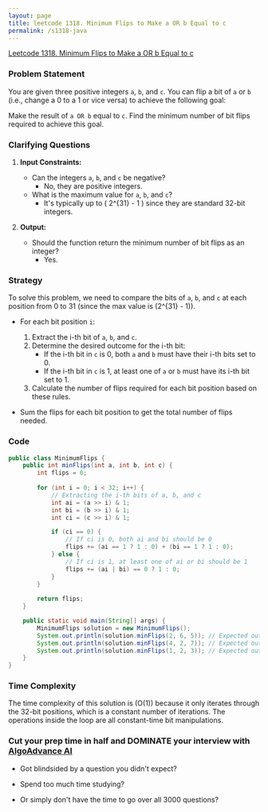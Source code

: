 ```yaml
---
layout: page
title: leetcode 1318. Minimum Flips to Make a OR b Equal to c
permalink: /s1318-java
---
```

[Leetcode 1318. Minimum Flips to Make a OR b Equal to c](https://algoadvance.github.io/algoadvance/l1318)
### Problem Statement
You are given three positive integers `a`, `b`, and `c`. You can flip a bit of `a` or `b` (i.e., change a 0 to a 1 or vice versa) to achieve the following goal: 

Make the result of `a OR b` equal to `c`. Find the minimum number of bit flips required to achieve this goal.

### Clarifying Questions
1. **Input Constraints:**
   - Can the integers `a`, `b`, and `c` be negative? 
     - No, they are positive integers.
   - What is the maximum value for `a`, `b`, and `c`?
     - It's typically up to \( 2^{31} - 1 \) since they are standard 32-bit integers.
     
2. **Output:**
   - Should the function return the minimum number of bit flips as an integer?
     - Yes.

### Strategy
To solve this problem, we need to compare the bits of `a`, `b`, and `c` at each position from 0 to 31 (since the max value is \(2^{31} - 1\)). 

- For each bit position `i`:
  1. Extract the i-th bit of `a`, `b`, and `c`.
  2. Determine the desired outcome for the i-th bit:
     - If the i-th bit in `c` is 0, both `a` and `b` must have their i-th bits set to 0.
     - If the i-th bit in `c` is 1, at least one of `a` or `b` must have its i-th bit set to 1.
  3. Calculate the number of flips required for each bit position based on these rules.
  
- Sum the flips for each bit position to get the total number of flips needed.

### Code

```java
public class MinimumFlips {
    public int minFlips(int a, int b, int c) {
        int flips = 0;
        
        for (int i = 0; i < 32; i++) {
            // Extracting the i-th bits of a, b, and c
            int ai = (a >> i) & 1;
            int bi = (b >> i) & 1;
            int ci = (c >> i) & 1;

            if (ci == 0) {
                // If ci is 0, both ai and bi should be 0
                flips += (ai == 1 ? 1 : 0) + (bi == 1 ? 1 : 0);
            } else {
                // If ci is 1, at least one of ai or bi should be 1
                flips += (ai | bi) == 0 ? 1 : 0;
            }
        }
        
        return flips;
    }

    public static void main(String[] args) {
        MinimumFlips solution = new MinimumFlips();
        System.out.println(solution.minFlips(2, 6, 5)); // Expected output: 3
        System.out.println(solution.minFlips(4, 2, 7)); // Expected output: 1
        System.out.println(solution.minFlips(1, 2, 3)); // Expected output: 0
    }
}
```

### Time Complexity
The time complexity of this solution is \(O(1)\) because it only iterates through the 32-bit positions, which is a constant number of iterations. The operations inside the loop are all constant-time bit manipulations.


### Cut your prep time in half and DOMINATE your interview with [AlgoAdvance AI](https://algoAdvance.com)

- Got blindsided by a question you didn't expect?

- Spend too much time studying?

- Or simply don't have the time to go over all 3000 questions?

